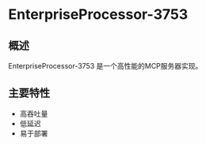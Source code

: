 # EnterpriseProcessor-3753

## 概述

EnterpriseProcessor-3753 是一个高性能的MCP服务器实现。

## 主要特性

- 高吞吐量
- 低延迟
- 易于部署

